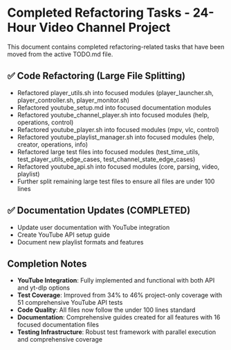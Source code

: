 # Completed Refactoring Tasks - 24-Hour Video Channel Project

This document contains completed refactoring-related tasks that have been moved from the active TODO.md file.

## ✅ Code Refactoring (Large File Splitting)
- Refactored player_utils.sh into focused modules (player_launcher.sh, player_controller.sh, player_monitor.sh)
- Refactored youtube_setup.md into focused documentation modules
- Refactored youtube_channel_player.sh into focused modules (help, operations, control)
- Refactored youtube_player.sh into focused modules (mpv, vlc, control)
- Refactored youtube_playlist_manager.sh into focused modules (help, creator, operations, info)
- Refactored large test files into focused modules (test_time_utils, test_player_utils_edge_cases, test_channel_state_edge_cases)
- Refactored youtube_api.sh into focused modules (core, parsing, video, playlist)
- Further split remaining large test files to ensure all files are under 100 lines

## ✅ Documentation Updates (COMPLETED)
- Update user documentation with YouTube integration
- Create YouTube API setup guide
- Document new playlist formats and features

## Completion Notes

- **YouTube Integration**: Fully implemented and functional with both API and yt-dlp options
- **Test Coverage**: Improved from 34% to 46% project-only coverage with 51 comprehensive YouTube API tests
- **Code Quality**: All files now follow the under 100 lines standard
- **Documentation**: Comprehensive guides created for all features with 16 focused documentation files
- **Testing Infrastructure**: Robust test framework with parallel execution and comprehensive coverage
